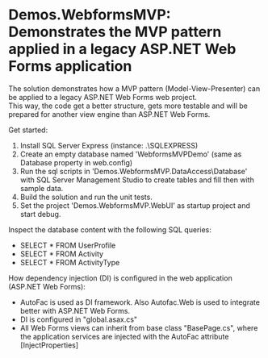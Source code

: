 # Demos.WebformsMVP: Demonstrates the MVP pattern applied in a legacy ASP.NET Web Forms application

The solution demonstrates how a MVP pattern (Model-View-Presenter) can be applied to a legacy ASP.NET Web Forms web project.  
This way, the code get a better structure, gets more testable and will be prepared for another view engine than ASP.NET Web Forms.

Get started:  
1. Install SQL Server Express (instance: .\SQLEXPRESS)  
2. Create an empty database named 'WebformsMVPDemo' (same as Database property in web.config)  
3. Run the sql scripts in 'Demos.WebformsMVP.DataAccess\Database' with SQL Server Management Studio to create tables and fill then with sample data.  
4. Build the solution and run the unit tests.  
5. Set the project 'Demos.WebformsMVP.WebUI' as startup project and start debug.  

Inspect the database content with the following SQL queries:  
* SELECT * FROM UserProfile  
* SELECT * FROM Activity  
* SELECT * FROM ActivityType  


How dependency injection (DI) is configured in the web application (ASP.NET Web Forms):
* AutoFac is used as DI framework. Also Autofac.Web is used to integrate better with ASP.NET Web Forms.
* DI is configured in "global.asax.cs"
* All Web Forms views can inherit from base class "BasePage.cs", where the application services are injected with the AutoFac attribute [InjectProperties]
